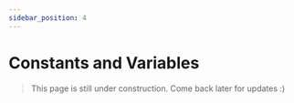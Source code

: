 ```yaml
---
sidebar_position: 4
---
```


# Constants and Variables

> This page is still under construction. Come back later for updates :)